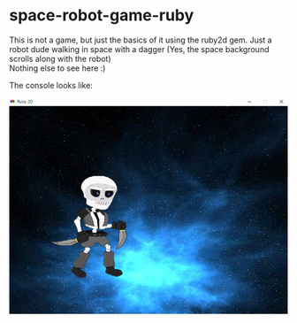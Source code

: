 # space-robot-game-ruby  
This is not a game, but just the basics of it using the ruby2d gem. Just a robot dude walking in space with a dagger (Yes, the space background scrolls along with the robot)  
Nothing else to see here :)  

The console looks like:  

<img alt="screenshot" src="screenshot.png" />
